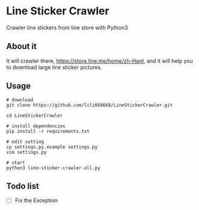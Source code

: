 # Line Sticker Crawler
Crawler line stickers from line store with Python3

## About it
It will crawler there, https://store.line.me/home/zh-Hant, and it will help you to download large line sticker pictures.

## Usage
```
# download 
git clone https://github.com/lili668668/LineStickerCrawler.git

cd LineStickerCrawler

# install dependencies
pip install -r requirements.txt

# edit setting
cp settings.py.example settings.py
vim settings.py

# start
python3 line-sticker-crawler-all.py
```

## Todo list
-[  ] Fix the Exception
